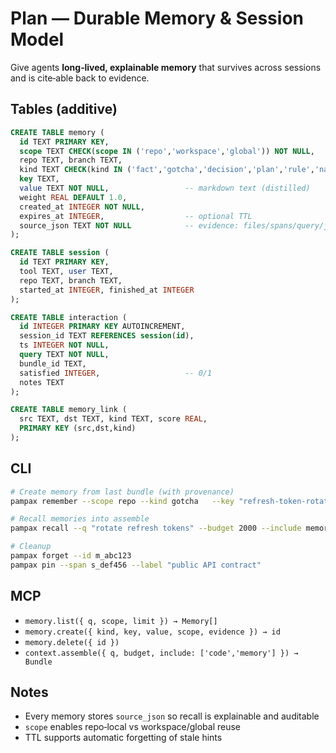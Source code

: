 
# Plan — Durable Memory & Session Model

Give agents **long‑lived, explainable memory** that survives across sessions and is cite‑able back to evidence.

## Tables (additive)
```sql
CREATE TABLE memory (
  id TEXT PRIMARY KEY,
  scope TEXT CHECK(scope IN ('repo','workspace','global')) NOT NULL,
  repo TEXT, branch TEXT,
  kind TEXT CHECK(kind IN ('fact','gotcha','decision','plan','rule','name-alias','insight','exemplar')) NOT NULL,
  key TEXT,
  value TEXT NOT NULL,                 -- markdown text (distilled)
  weight REAL DEFAULT 1.0,
  created_at INTEGER NOT NULL,
  expires_at INTEGER,                  -- optional TTL
  source_json TEXT NOT NULL            -- evidence: files/spans/query/job_run/bundle
);

CREATE TABLE session (
  id TEXT PRIMARY KEY,
  tool TEXT, user TEXT,
  repo TEXT, branch TEXT,
  started_at INTEGER, finished_at INTEGER
);

CREATE TABLE interaction (
  id INTEGER PRIMARY KEY AUTOINCREMENT,
  session_id TEXT REFERENCES session(id),
  ts INTEGER NOT NULL,
  query TEXT NOT NULL,
  bundle_id TEXT,
  satisfied INTEGER,                   -- 0/1
  notes TEXT
);

CREATE TABLE memory_link (
  src TEXT, dst TEXT, kind TEXT, score REAL,
  PRIMARY KEY (src,dst,kind)
);
```

## CLI
```bash
# Create memory from last bundle (with provenance)
pampax remember --scope repo --kind gotcha   --key "refresh-token-rotation" --from-bundle c_20251021T1030Z --ttl 30d

# Recall memories into assemble
pampax recall --q "rotate refresh tokens" --budget 2000 --include memory,code --md

# Cleanup
pampax forget --id m_abc123
pampax pin --span s_def456 --label "public API contract"
```

## MCP
- `memory.list({ q, scope, limit }) → Memory[]`
- `memory.create({ kind, key, value, scope, evidence }) → id`
- `memory.delete({ id })`
- `context.assemble({ q, budget, include: ['code','memory'] }) → Bundle`

## Notes
- Every memory stores `source_json` so recall is explainable and auditable
- `scope` enables repo‑local vs workspace/global reuse
- TTL supports automatic forgetting of stale hints
